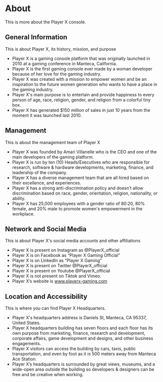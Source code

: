 # About

This is more about the Player X console.

## General Information

This is about Player X, its history, mission, and purpose

- Player X is a gaming console platform that was originally launched in 2010 at a gaming conference in Manteca, California.
- Player X is the first gaming console ever made by a woman developer because of her love for the gaming industry.
- Player X was created with a mission to empower women and be an inspiration to the future women generation who wants to have a place in the gaming industry.
- Player X's main purpose is to entertain and provide happiness to every person of age, race, religion, gender, and religion from a colorful tiny box.
- Player X has generated $150 million of sales in just 10 years from the moment it was launched last 2010.

## Management

This is about the management team of Player X

- Player X was founded by Amari Villanelle who is the CEO and one of the main developers of the gaming platform.
- Player X is run by ten (10) Heads/Executives who are responsible for research, software & hardware developments, marketing, finance, and leadership of the company.
- Player X has a diverse management team that are all hired based on their excellence, and experiences.
- Player X has a strong anti-discrimination policy and doesn’t allow discrimination based on race, gender, orientation, religion, nationality, or ability.
- Player X has 25,000 employees with a gender ratio of 80:20, 80% female, and 20% male to promote women's empowerment in the workplace.

## Network and Social Media

This is about Player X's social media accounts and other affiliations

- Player X is present on Instagram as @PlayerX_official
- Player X is on Facebook as “Player X Gaming Official”
- Player X is on LinkedIn as “Player X Gaming”
- Player X is present on Twitter @PlayerX_official
- Player X is present on Youtube @PlayerX_official
- Player X is not present on Tiktok and Vimeo.
- Player X’s website is www.playerx-gaming.com

## Location and Accessibility

This is where you can find Player X Headquarters.

- Player X's headquarters address is Daniels St, Manteca, CA 95337, United States.
- Player X headquarters building has seven floors and each floor has its own purpose from marketing, finance, research and development, corporate affairs, game development and designs, and other business engagements.
- Player X visitors can access the building by cars, taxis, public transportation, and even by foot as it is 500 meters away from Manteca Ace Station.
- Player X’s headquarters is surrounded by great views, museums, and a wide-open area outside the building so developers & designers can be free and be creative when working.